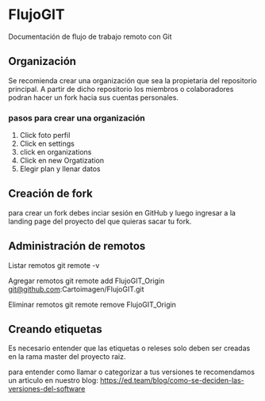 # FlujoGIT

Documentación de flujo de trabajo remoto con Git

## Organización
Se recomienda crear una organización que sea la propietaria del repositorio principal. A partir de dicho repositorio los miembros o colaboradores podran hacer un fork hacia sus cuentas personales.

### pasos para crear una organización

1. Click foto perfil
2. Click en settings
3. click en organizations
4. Click en new Orgatization
5. Elegir plan y llenar datos

## Creación de fork
para crear un fork debes inciar sesión en GitHub y luego ingresar a la landing page del proyecto del que quieras sacar tu fork.

## Administración de remotos

Listar remotos 
git remote -v

Agregar remotos
git remote add FlujoGIT_Origin git@github.com:Cartoimagen/FlujoGIT.git

Eliminar remotos
git remote remove FlujoGIT_Origin

## Creando etiquetas

Es necesario entender que las etiquetas o releses solo deben ser creadas en la rama master del proyecto raiz.

para entender como llamar o categorizar a tus versiones te recomendamos un articulo en nuestro blog:
https://ed.team/blog/como-se-deciden-las-versiones-del-software